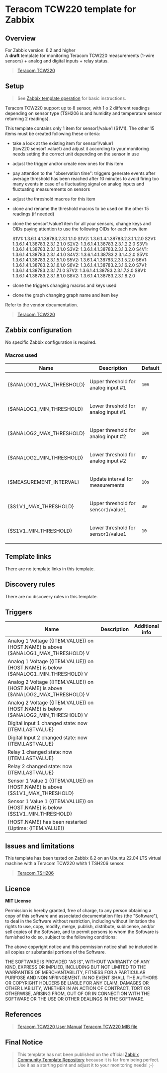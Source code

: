 
# Teracom TCW220 template for Zabbix

## Overview

For Zabbix version: 6.2 and higher  
A **draft** template for monitoring Teracom TCW220 measurements (1-wire sensors) + analog and digital inputs + relay status.

> [Teracom TCW220](https://www.teracomsystems.com/ethernet/ethernet-data-logger-tcw220/)

## Setup

> See [Zabbix template operation](https://www.zabbix.com/documentation/6.2/manual/config/templates_out_of_the_box/network_devices) for basic instructions.

Teracom TCW220 support up to 8 sensor, with 1 o 2 different readings depending on sensor type (TSH206 is and humidity and temperature sensor returning 2 readings).

This template contains only 1 item for sensor1/value1 (S1V1). The other 15 items must be created following these criteria:
- take a look at the existing item for sensor1/value1 (tcw220.sensor1.value1) and adjust it according to your monitoring needs setting the correct unit depending on the sensor in use
- adjust the trigger and/or create new ones for this item
- pay attention to the "observation time": triggers generate events after average threshold has been reached after 10 minutes to avoid firing too many events in case of a fluctuating signal on analog inputs and fluctuating measurements on sensors
- adjust the threshold macros for this item
- clone and rename the threshold macros to be used on the other 15 readings (if needed)
- clone the sensor1/value1 item for all your sensors, change keys and OIDs paying attention to use the following OIDs for each new item

  S1V1: 1.3.6.1.4.1.38783.2.3.1.1.1.0
  S1V2: 1.3.6.1.4.1.38783.2.3.1.1.2.0
  S2V1: 1.3.6.1.4.1.38783.2.3.1.2.1.0
  S2V2: 1.3.6.1.4.1.38783.2.3.1.2.2.0
  S3V1: 1.3.6.1.4.1.38783.2.3.1.3.1.0
  S3V2: 1.3.6.1.4.1.38783.2.3.1.3.2.0
  S4V1: 1.3.6.1.4.1.38783.2.3.1.4.1.0
  S4V2: 1.3.6.1.4.1.38783.2.3.1.4.2.0 
  S5V1: 1.3.6.1.4.1.38783.2.3.1.5.1.0
  S5V2: 1.3.6.1.4.1.38783.2.3.1.5.2.0
  S6V1: 1.3.6.1.4.1.38783.2.3.1.6.1.0
  S6V2: 1.3.6.1.4.1.38783.2.3.1.6.2.0
  S7V1: 1.3.6.1.4.1.38783.2.3.1.7.1.0
  S7V2: 1.3.6.1.4.1.38783.2.3.1.7.2.0
  S8V1: 1.3.6.1.4.1.38783.2.3.1.8.1.0
  S8V2: 1.3.6.1.4.1.38783.2.3.1.8.2.0

- clone the triggers changing macros and keys used 
- clone the graph changing graph name and item key

Refer to the vendor documentation.

> [Teracom TCW220](https://www.teracomsystems.com/ethernet/ethernet-data-logger-tcw220/)


## Zabbix configuration

No specific Zabbix configuration is required.

### Macros used

|Name|Description|Default|
|----|-----------|-------|
|{$ANALOG1_MAX_THRESHOLD}|<p>Upper threshold for analog input #1</p> |`10V` |
|{$ANALOG1_MIN_THRESHOLD}|<p>Lower threshold for analog input #1</p> |`0V` |
|{$ANALOG2_MAX_THRESHOLD}|<p>Upper threshold for analog input #2</p> |`10V` |
|{$ANALOG2_MIN_THRESHOLD}|<p>Lower threshold for analog input #2</p> |`0V` |
|{$MEASUREMENT_INTERVAL}|<p>Update interval for measurements</p> |`10s` |
|{$S1V1_MAX_THRESHOLD}|<p>Upper threshold for sensor1/value1</p> |`30` |
|{$S1V1_MIN_THRESHOLD}|<p>Lower threshold for sensor1/value1</p> |`10` |



## Template links

There are no template links in this template.

## Discovery rules

There are no discovery rules in this template.

## Triggers

|Name|Description|Additional info|
|----|-----------|--------------------------------|
|Analog 1 Voltage ({ITEM.VALUE}) on {HOST.NAME} is above {$ANALOG1_MAX_THRESHOLD} V|||
|Analog 1 Voltage ({ITEM.VALUE}) on {HOST.NAME} is below {$ANALOG1_MIN_THRESHOLD} V|||
|Analog 2 Voltage ({ITEM.VALUE}) on {HOST.NAME} is above {$ANALOG2_MAX_THRESHOLD} V|||
|Analog 2 Voltage ({ITEM.VALUE}) on {HOST.NAME} is below {$ANALOG2_MIN_THRESHOLD} V|||
|Digital Input 1 changed state: now {ITEM.LASTVALUE}|||
|Digital Input 2 changed state: now {ITEM.LASTVALUE}|||
|Relay 1 changed state: now {ITEM.LASTVALUE}|||
|Relay 2 changed state: now {ITEM.LASTVALUE}|||
|Sensor 1 Value 1 ({ITEM.VALUE}) on {HOST.NAME} is above {$S1V1_MAX_THRESHOLD}|||
|Sensor 1 Value 1 ({ITEM.VALUE}) on {HOST.NAME} is below {$S1V1_MIN_THRESHOLD}|||
|{HOST.NAME} has been restarted (Uptime: {ITEM.VALUE})|||


## Issues and limitations

This template has been tested on Zabbix 6.2 on an Ubuntu 22.04 LTS virtual machine with a Teracom TCW220 whith 1 TSH206 sensor.

> [Teracom TSH206](https://www.teracomsystems.com/sensors/digital-humidity-temperature-sensor-tsh206/)

## Licence

**MIT License**

Permission is hereby granted, free of charge, to any person obtaining a copy
of this software and associated documentation files (the "Software"), to deal
in the Software without restriction, including without limitation the rights
to use, copy, modify, merge, publish, distribute, sublicense, and/or sell
copies of the Software, and to permit persons to whom the Software is
furnished to do so, subject to the following conditions:

The above copyright notice and this permission notice shall be included in all
copies or substantial portions of the Software.

THE SOFTWARE IS PROVIDED "AS IS", WITHOUT WARRANTY OF ANY KIND, EXPRESS OR
IMPLIED, INCLUDING BUT NOT LIMITED TO THE WARRANTIES OF MERCHANTABILITY,
FITNESS FOR A PARTICULAR PURPOSE AND NONINFRINGEMENT. IN NO EVENT SHALL THE
AUTHORS OR COPYRIGHT HOLDERS BE LIABLE FOR ANY CLAIM, DAMAGES OR OTHER
LIABILITY, WHETHER IN AN ACTION OF CONTRACT, TORT OR OTHERWISE, ARISING FROM,
OUT OF OR IN CONNECTION WITH THE SOFTWARE OR THE USE OR OTHER DEALINGS IN THE
SOFTWARE.


## References

>[Teracom TCW220 User Manual](https://www.teracomsystems.com/download/ethernet-data-logger-tcw220-user-manual/)
>[Teracom TCW220 MIB file](https://www.teracomsystems.com/download/ethernet-data-logger-tcw220-mib-file/)

## Final Notice

> This template has not been published on the official [Zabbix Community Template Repository](https://github.com/zabbix/community-templates) because it is far from being perfect.
> Use it as a starting point and adjust it to your monitoring needs! ;-) 
